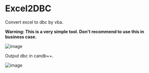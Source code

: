 # Excel2DBC
Convert excel to dbc by vba.

**Warning: This is a very simple tool. Don't recommend to use this in business case.**

![image](https://s2.ax1x.com/2019/05/08/E6unSA.png)

Output dbc in candb++.

![image](https://s2.ax1x.com/2019/05/08/E6ueWd.png)
